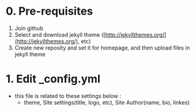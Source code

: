 # 0. Pre-requisites
 1. Join github
 2. Select and download jekyll theme ([http://jekyllthemes.org/](http://jekyllthemes.org/), etc)
 3. Create new reposity and set it for homepage, and then upload files in jekyll theme

# 1. Edit _config.yml
 - this file is related to these settings below :
   * theme, Site settings(title, logo, etc), Site Author(name, bio, linkes)
